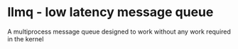 # llmq - low latency message queue

A multiprocess message queue designed to work without any work required in
the kernel
